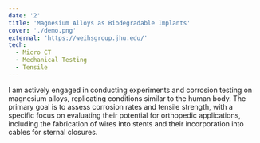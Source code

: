 ```yaml
---
date: '2'
title: 'Magnesium Alloys as Biodegradable Implants'
cover: './demo.png'
external: 'https://weihsgroup.jhu.edu/'
tech:
  - Micro CT
  - Mechanical Testing
  - Tensile
---
```


I am actively engaged in conducting experiments and corrosion testing on magnesium alloys, replicating conditions similar to the human body. The primary goal is to assess corrosion rates and tensile strength, with a specific focus on evaluating their potential for orthopedic applications, including the fabrication of wires into stents and their incorporation into cables for sternal closures.
